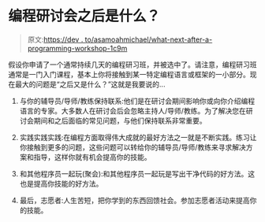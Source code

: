# 编程研讨会之后是什么？

> 原文:[https://dev . to/asamoahmichael/what-next-after-a-programming-workshop-1c9m](https://dev.to/asamoahmichael/what-next-after-a-programming-workshop-1c9m)

假设你申请了一个通常持续几天的编程研习班，并被选中了。请注意，编程研习班通常是一门入门课程，基本上你将接触到某一特定编程语言或框架的一小部分。现在最大的问题是“之后又是什么？”这就是我要说的...

1.  与你的辅导员/导师/教练保持联系:他们是在研讨会期间影响你或向你介绍编程语言的专家。大多数人在研讨会后会忽略主持人/导师/教练。为了解决您在研讨会期间和之后面临的常见问题，与他们保持联系非常重要。

2.  实践实践实践:在编程方面取得伟大成就的最好方法之一就是不断实践。练习让你接触到更多的问题，这些问题可以转给你的辅导员/导师/教练来寻求解决方案和指导，这样你就有机会提高你的技能。

3.  和其他程序员一起玩(聚会):和其他程序员一起玩是写出干净代码的好方法。这也是提高你技能的好方法。

4.  最后，志愿者:人生苦短，把你学到的东西回馈社会。参加志愿者活动来提高你的技能。